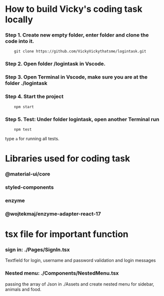 # How to build Vicky's coding task locally
### Step 1. Create new empty folder, enter folder and clone the code into it.

		git clone https://github.com/VickyVickythatsme/logintask.git
		
### Step 2. Open folder /logintask in Vscode.

### Step 3. Open Terminal in Vscode, make sure you are at the folder ./logintask

### Step 4. Start the project

		npm start
		
### Step 5. Test: Under folder logintask, open another Terminal run 

		npm test
	
type `a` for running all tests.

# Libraries used for coding task
### @material-ui/core
### styled-components
### enzyme
### @wojtekmaj/enzyme-adapter-react-17

# tsx file for important function
### sign in: ./Pages/SignIn.tsx
Textfield for login, username and password validation and login messages

### Nested menu: ./Components/NestedMenu.tsx
passing the array of Json in ./Assets and create nested menu for sidebar, animals and food.




